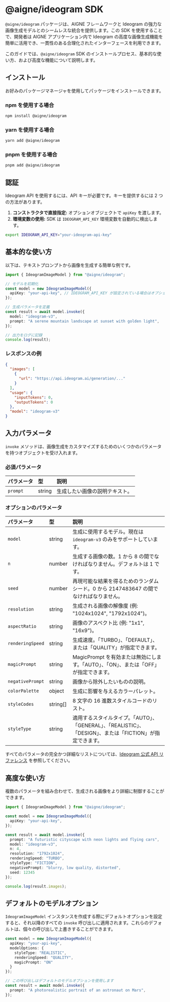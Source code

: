 # @aigne/ideogram SDK

`@aigne/ideogram` パッケージは、AIGNE フレームワークと Ideogram の強力な画像生成モデルとのシームレスな統合を提供します。この SDK を使用することで、開発者は AIGNE アプリケーション内で Ideogram の高度な画像生成機能を簡単に活用でき、一貫性のある合理化されたインターフェースを利用できます。

このガイドでは、`@aigne/ideogram` SDK のインストールプロセス、基本的な使い方、および高度な機能について説明します。

## インストール

お好みのパッケージマネージャを使用してパッケージをインストールできます。

### npm を使用する場合

```bash
npm install @aigne/ideogram
```

### yarn を使用する場合

```bash
yarn add @aigne/ideogram
```

### pnpm を使用する場合

```bash
pnpm add @aigne/ideogram
```

## 認証

Ideogram API を使用するには、API キーが必要です。キーを提供するには 2 つの方法があります。

1.  **コンストラクタで直接指定:** オプションオブジェクトで `apiKey` を渡します。
2.  **環境変数の使用:** SDK は `IDEOGRAM_API_KEY` 環境変数を自動的に検出します。

```bash
export IDEOGRAM_API_KEY="your-ideogram-api-key"
```

## 基本的な使い方

以下は、テキストプロンプトから画像を生成する簡単な例です。

```typescript
import { IdeogramImageModel } from "@aigne/ideogram";

// モデルを初期化
const model = new IdeogramImageModel({
  apiKey: "your-api-key", // IDEOGRAM_API_KEY が設定されている場合はオプション
});

// 生成パラメータを定義
const result = await model.invoke({
  model: "ideogram-v3",
  prompt: "A serene mountain landscape at sunset with golden light",
});

// 出力をログに記録
console.log(result);
```

### レスポンスの例

```json
{
  "images": [
    {
      "url": "https://api.ideogram.ai/generation/..."
    }
  ],
  "usage": {
    "inputTokens": 0,
    "outputTokens": 0
  },
  "model": "ideogram-v3"
}
```

## 入力パラメータ

`invoke` メソッドは、画像生成をカスタマイズするためのいくつかのパラメータを持つオブジェクトを受け入れます。

### 必須パラメータ

| パラメータ | 型     | 説明                                        |
| :------- | :----- | :------------------------------------------ |
| `prompt` | string | 生成したい画像の説明テキスト。                |

### オプションのパラメータ

| パラメータ       | 型       | 説明                                                                                                          |
| :--------------- | :------- | :------------------------------------------------------------------------------------------------------------ |
| `model`          | string   | 生成に使用するモデル。現在は `ideogram-v3` のみをサポートしています。                                           |
| `n`              | number   | 生成する画像の数。1 から 8 の間でなければなりません。デフォルトは 1 です。                                      |
| `seed`           | number   | 再現可能な結果を得るためのランダムシード。0 から 2147483647 の間でなければなりません。                          |
| `resolution`     | string   | 生成される画像の解像度 (例: "1024x1024", "1792x1024")。                                                         |
| `aspectRatio`    | string   | 画像のアスペクト比 (例: "1x1", "16x9")。                                                                      |
| `renderingSpeed` | string   | 生成速度。「TURBO」、「DEFAULT」、または「QUALITY」が指定できます。                                             |
| `magicPrompt`    | string   | MagicPrompt を有効または無効にします。「AUTO」、「ON」、または「OFF」が指定できます。                           |
| `negativePrompt` | string   | 画像から除外したいものの説明。                                                                                |
| `colorPalette`   | object   | 生成に影響を与えるカラーパレット。                                                                            |
| `styleCodes`     | string[] | 8 文字の 16 進数スタイルコードのリスト。                                                                      |
| `styleType`      | string   | 適用するスタイルタイプ。「AUTO」、「GENERAL」、「REALISTIC」、「DESIGN」、または「FICTION」が指定できます。       |

すべてのパラメータの完全かつ詳細なリストについては、[Ideogram 公式 API リファレンス](https://developer.ideogram.ai/api-reference/api-reference/generate-v3) を参照してください。

## 高度な使い方

複数のパラメータを組み合わせて、生成される画像をより詳細に制御することができます。

```typescript
import { IdeogramImageModel } from "@aigne/ideogram";

const model = new IdeogramImageModel({
  apiKey: "your-api-key",
});

const result = await model.invoke({
  prompt: "A futuristic cityscape with neon lights and flying cars",
  model: "ideogram-v3",
  n: 4,
  resolution: "1792x1024",
  renderingSpeed: "TURBO",
  styleType: "FICTION",
  negativePrompt: "blurry, low quality, distorted",
  seed: 12345
});

console.log(result.images);
```

## デフォルトのモデルオプション

`IdeogramImageModel` インスタンスを作成する際にデフォルトオプションを設定すると、それ以降のすべての `invoke` 呼び出しに適用されます。これらのデフォルトは、個々の呼び出しで上書きすることができます。

```typescript
const model = new IdeogramImageModel({
  apiKey: "your-api-key",
  modelOptions: {
    styleType: "REALISTIC",
    renderingSpeed: "QUALITY",
    magicPrompt: "ON"
  }
});

// この呼び出しはデフォルトのモデルオプションを使用します
const result = await model.invoke({
  prompt: "A photorealistic portrait of an astronaut on Mars",
});
```